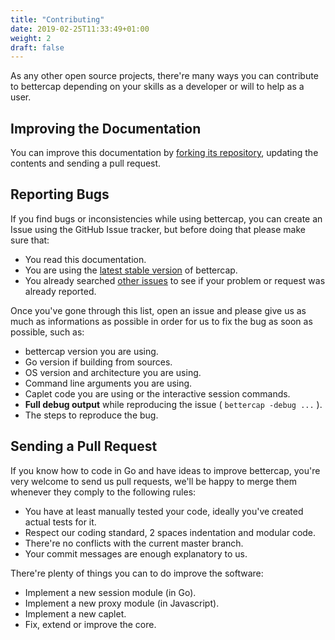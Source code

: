 ```yaml
---
title: "Contributing"
date: 2019-02-25T11:33:49+01:00
weight: 2
draft: false
---
```


As any other open source projects, there're many ways you can contribute to bettercap depending on your skills as a developer or will to help as a user.

## Improving the Documentation

You can improve this documentation by [forking its repository](https://github.com/bettercap/website), updating the contents and sending a pull request.

## Reporting Bugs

If you find bugs or inconsistencies while using bettercap, you can create an Issue using the GitHub Issue tracker, but before doing that please make sure that:

* You read this documentation.
* You are using the [latest stable version](https://github.com/bettercap/bettercap/releases) of bettercap.
* You already searched [other issues](https://github.com/bettercap/bettercap/issues) to see if your problem or request was already reported.

Once you've gone through this list, open an issue and please give us as much as informations as possible in order for us to fix the bug as soon as possible, such as:

* bettercap version you are using.
* Go version if building from sources.
* OS version and architecture you are using.
* Command line arguments you are using.
* Caplet code you are using or the interactive session commands.
* **Full debug output** while reproducing the issue ( `bettercap -debug ...` ).
* The steps to reproduce the bug.

## Sending a Pull Request

If you know how to code in Go and have ideas to improve bettercap, you're very welcome to send us pull requests, we'll be happy to merge them whenever they comply to the following rules:

* You have at least manually tested your code, ideally you've created actual tests for it.
* Respect our coding standard, 2 spaces indentation and modular code.
* There're no conflicts with the current master branch.
* Your commit messages are enough explanatory to us.

There're plenty of things you can to do improve the software:

* Implement a new session module (in Go).
* Implement a new proxy module (in Javascript).
* Implement a new caplet.
* Fix, extend or improve the core.
